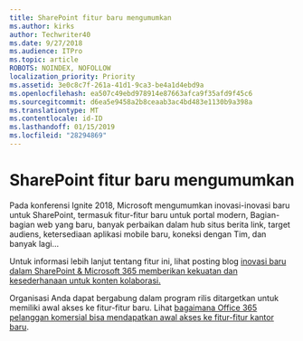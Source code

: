 ```yaml
---
title: SharePoint fitur baru mengumumkan
ms.author: kirks
author: Techwriter40
ms.date: 9/27/2018
ms.audience: ITPro
ms.topic: article
ROBOTS: NOINDEX, NOFOLLOW
localization_priority: Priority
ms.assetid: 3e0c8c7f-261a-41d1-9ca3-be4a1d4ebd9a
ms.openlocfilehash: ea507c49ebd978914e87663afca9f35afd9f45c6
ms.sourcegitcommit: d6ea5e9458a2b8ceaab3ac4bd483e1130b9a398a
ms.translationtype: MT
ms.contentlocale: id-ID
ms.lasthandoff: 01/15/2019
ms.locfileid: "28294869"
---
```

# <a name="sharepoint-new-features-announced"></a>SharePoint fitur baru mengumumkan

Pada konferensi Ignite 2018, Microsoft mengumumkan inovasi-inovasi baru untuk SharePoint, termasuk fitur-fitur baru untuk portal modern, Bagian-bagian web yang baru, banyak perbaikan dalam hub situs berita link, target audiens, ketersediaan aplikasi mobile baru, koneksi dengan Tim, dan banyak lagi...
  
Untuk informasi lebih lanjut tentang fitur ini, lihat posting blog [inovasi baru dalam SharePoint &amp; Microsoft 365 memberikan kekuatan dan kesederhanaan untuk konten kolaborasi.](https://go.microsoft.com/fwlink/?linkid=2026502)
  
Organisasi Anda dapat bergabung dalam program rilis ditargetkan untuk memiliki awal akses ke fitur-fitur baru. Lihat [bagaimana Office 365 pelanggan komersial bisa mendapatkan awal akses ke fitur-fitur kantor baru](https://go.microsoft.com/fwlink/?linkid=2026346).
  

